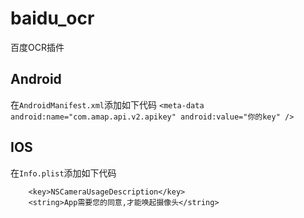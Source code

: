 # baidu_ocr

百度OCR插件

## Android

在`AndroidManifest.xml`添加如下代码
`
 <meta-data android:name="com.amap.api.v2.apikey" android:value="你的key" />
`

## IOS

在`Info.plist`添加如下代码

```
    <key>NSCameraUsageDescription</key>
    <string>App需要您的同意,才能唤起摄像头</string>
```


